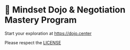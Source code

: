 # 🥋 Mindset Dojo & Negotiation Mastery Program

Start your exploration at https://dojo.center

Please respect the [LICENSE](LICENSE.md)
